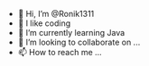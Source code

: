 - 👋 Hi, I’m @Ronik1311
- 👀 I like coding
- 🌱 I’m currently learning Java
- 💞️ I’m looking to collaborate on ...
- 📫 How to reach me ...

<!---
Ronik1311/Ronik1311 is a ✨ special ✨ repository because its `README.md` (this file) appears on your GitHub profile.
You can click the Preview link to take a look at your changes.
--->
